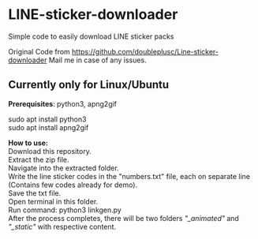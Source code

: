 # LINE-sticker-downloader
Simple code to easily download LINE sticker packs

Original Code from https://github.com/doubleplusc/Line-sticker-downloader
Mail me in case of any issues.

## Currently only for Linux/Ubuntu

<b> Prerequisites</b>: python3, apng2gif

sudo apt install python3  
sudo apt install apng2gif  

<b>How to use:</b>  
  Download this repository.  
  Extract the zip file.  
  Navigate into the extracted folder.  
  Write the line sticker codes in the "numbers.txt" file, each on separate line (Contains few codes already for demo).  
  Save the txt file.  
  Open terminal in this folder.  
  Run command: python3 linkgen.py  
After the process completes, there will be two folders <i>"_animated"</i> and <i>"_static"</i> with respective content.
